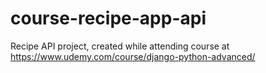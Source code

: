 # course-recipe-app-api
Recipe API project, created while attending course at https://www.udemy.com/course/django-python-advanced/
